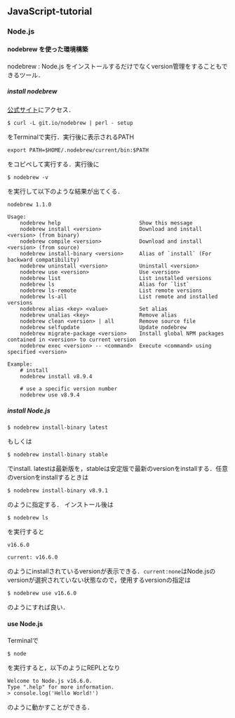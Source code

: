 ## JavaScript-tutorial

### Node.js

#### nodebrew を使った環境構築
nodebrew : Node.js をインストールするだけでなくversion管理をすることもできるツール．

##### install nodebrew
[公式サイト](https://github.com/hokaccha/nodebrew)にアクセス．
```terminal
$ curl -L git.io/nodebrew | perl - setup
```
をTerminalで実行．実行後に表示されるPATH
```terminal
export PATH=$HOME/.nodebrew/current/bin:$PATH
```
をコピペして実行する．実行後に
```
$ nodebrew -v
```
を実行して以下のような結果が出てくる．
```
nodebrew 1.1.0

Usage:
    nodebrew help                         Show this message
    nodebrew install <version>            Download and install <version> (from binary)
    nodebrew compile <version>            Download and install <version> (from source)
    nodebrew install-binary <version>     Alias of `install` (For backward compatibility)
    nodebrew uninstall <version>          Uninstall <version>
    nodebrew use <version>                Use <version>
    nodebrew list                         List installed versions
    nodebrew ls                           Alias for `list`
    nodebrew ls-remote                    List remote versions
    nodebrew ls-all                       List remote and installed versions
    nodebrew alias <key> <value>          Set alias
    nodebrew unalias <key>                Remove alias
    nodebrew clean <version> | all        Remove source file
    nodebrew selfupdate                   Update nodebrew
    nodebrew migrate-package <version>    Install global NPM packages contained in <version> to current version
    nodebrew exec <version> -- <command>  Execute <command> using specified <version>

Example:
    # install
    nodebrew install v8.9.4

    # use a specific version number
    nodebrew use v8.9.4
```



##### install Node.js
```terminal
$ nodebrew install-binary latest
```
もしくは
```terminal
$ nodebrew install-binary stable
```
でinstall. latestは最新版を，stableは安定版で最新のversionをinstallする．任意のversionをinstallするときは
```terminal
$ nodebrew install-binary v8.9.1
```
のように指定する．
インストール後は
```terminal
$ nodebrew ls
```
を実行すると
```terminal
v16.6.0

current: v16.6.0
```
のようにinstallされているversionが表示できる．`current:none`はNode.jsのversionが選択されていない状態なので，使用するversionの指定は

```terminal
$ nodebrew use v16.6.0
```
のようにすれば良い．


#### use Node.js
Terminalで

```termianl
$ node
```
を実行すると，以下のようにREPLとなり
```terminal
Welcome to Node.js v16.6.0.
Type ".help" for more information.
> console.log('Hello World!')
```
のように動かすことができる．


